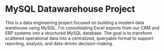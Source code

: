 # MySQL Datawarehouse Project
This is a data engineering project focused on building a modern data warehouse using MySQL. I'm consolidating Excel exports from our CRM and ERP systems into a structured MySQL database. The goal is to transform scattered operational data into a centralized, queryable format to support reporting, analysis, and data-driven decision-making.
